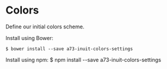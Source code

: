 # Colors

Define our initial colors scheme.

Install using Bower:

    $ bower install --save a73-inuit-colors-settings

Install using npm:
    $ npm install --save a73-inuit-colors-settings
